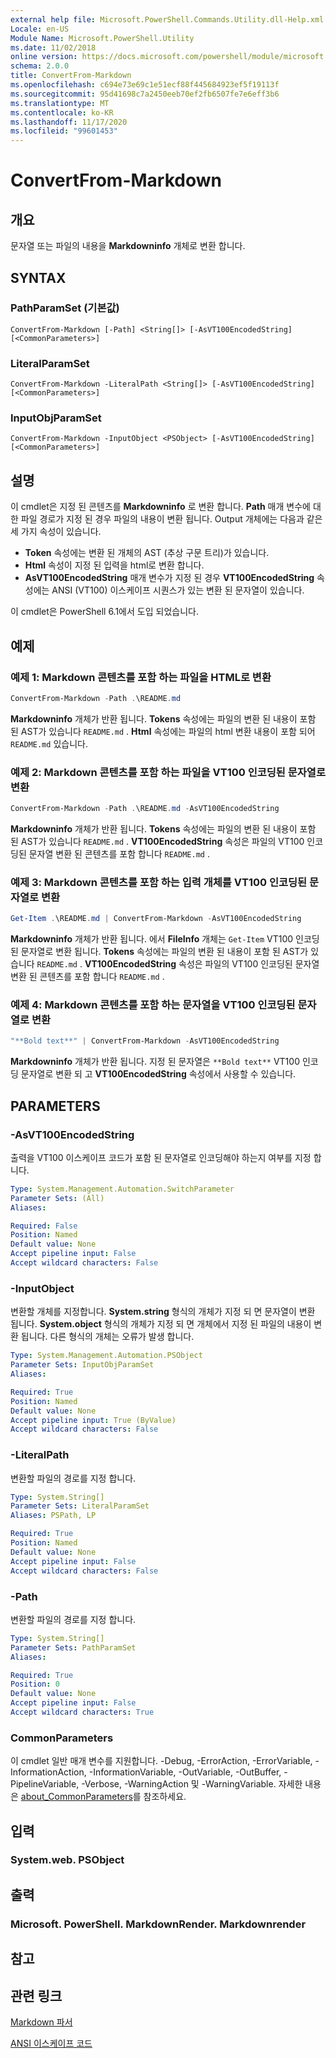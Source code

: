 ```yaml
---
external help file: Microsoft.PowerShell.Commands.Utility.dll-Help.xml
Locale: en-US
Module Name: Microsoft.PowerShell.Utility
ms.date: 11/02/2018
online version: https://docs.microsoft.com/powershell/module/microsoft.powershell.utility/convertfrom-markdown?view=powershell-7.2&WT.mc_id=ps-gethelp
schema: 2.0.0
title: ConvertFrom-Markdown
ms.openlocfilehash: c694e73e69c1e51ecf88f445684923ef5f19113f
ms.sourcegitcommit: 95d41698c7a2450eeb70ef2fb6507fe7e6eff3b6
ms.translationtype: MT
ms.contentlocale: ko-KR
ms.lasthandoff: 11/17/2020
ms.locfileid: "99601453"
---
```

# ConvertFrom-Markdown

## 개요
문자열 또는 파일의 내용을 **Markdowninfo** 개체로 변환 합니다.

## SYNTAX

### PathParamSet (기본값)

```
ConvertFrom-Markdown [-Path] <String[]> [-AsVT100EncodedString] [<CommonParameters>]
```

### LiteralParamSet

```
ConvertFrom-Markdown -LiteralPath <String[]> [-AsVT100EncodedString] [<CommonParameters>]
```

### InputObjParamSet

```
ConvertFrom-Markdown -InputObject <PSObject> [-AsVT100EncodedString] [<CommonParameters>]
```

## 설명

이 cmdlet은 지정 된 콘텐츠를 **Markdowninfo** 로 변환 합니다. **Path** 매개 변수에 대 한 파일 경로가 지정 된 경우 파일의 내용이 변환 됩니다. Output 개체에는 다음과 같은 세 가지 속성이 있습니다.

- **Token** 속성에는 변환 된 개체의 AST (추상 구문 트리)가 있습니다.
- **Html** 속성이 지정 된 입력을 html로 변환 합니다.
- **AsVT100EncodedString** 매개 변수가 지정 된 경우 **VT100EncodedString** 속성에는 ANSI (VT100) 이스케이프 시퀀스가 있는 변환 된 문자열이 있습니다.

이 cmdlet은 PowerShell 6.1에서 도입 되었습니다.

## 예제

### 예제 1: Markdown 콘텐츠를 포함 하는 파일을 HTML로 변환

```powershell
ConvertFrom-Markdown -Path .\README.md
```

**Markdowninfo** 개체가 반환 됩니다. **Tokens** 속성에는 파일의 변환 된 내용이 포함 된 AST가 있습니다 `README.md` . **Html** 속성에는 파일의 html 변환 내용이 포함 되어 `README.md` 있습니다.

### 예제 2: Markdown 콘텐츠를 포함 하는 파일을 VT100 인코딩된 문자열로 변환

```powershell
ConvertFrom-Markdown -Path .\README.md -AsVT100EncodedString
```

**Markdowninfo** 개체가 반환 됩니다. **Tokens** 속성에는 파일의 변환 된 내용이 포함 된 AST가 있습니다 `README.md` . **VT100EncodedString** 속성은 파일의 VT100 인코딩된 문자열 변환 된 콘텐츠를 포함 합니다 `README.md` .

### 예제 3: Markdown 콘텐츠를 포함 하는 입력 개체를 VT100 인코딩된 문자열로 변환

```powershell
Get-Item .\README.md | ConvertFrom-Markdown -AsVT100EncodedString
```

**Markdowninfo** 개체가 반환 됩니다. 에서 **FileInfo** 개체는 `Get-Item` VT100 인코딩된 문자열로 변환 됩니다. **Tokens** 속성에는 파일의 변환 된 내용이 포함 된 AST가 있습니다 `README.md` . **VT100EncodedString** 속성은 파일의 VT100 인코딩된 문자열 변환 된 콘텐츠를 포함 합니다 `README.md` .

### 예제 4: Markdown 콘텐츠를 포함 하는 문자열을 VT100 인코딩된 문자열로 변환

```powershell
"**Bold text**" | ConvertFrom-Markdown -AsVT100EncodedString
```

**Markdowninfo** 개체가 반환 됩니다. 지정 된 문자열은 `**Bold text**` VT100 인코딩 문자열로 변환 되 고 **VT100EncodedString** 속성에서 사용할 수 있습니다.

## PARAMETERS

### -AsVT100EncodedString

출력을 VT100 이스케이프 코드가 포함 된 문자열로 인코딩해야 하는지 여부를 지정 합니다.

```yaml
Type: System.Management.Automation.SwitchParameter
Parameter Sets: (All)
Aliases:

Required: False
Position: Named
Default value: None
Accept pipeline input: False
Accept wildcard characters: False
```

### -InputObject

변환할 개체를 지정합니다. **System.string** 형식의 개체가 지정 되 면 문자열이 변환 됩니다. **System.object** 형식의 개체가 지정 되 면 개체에서 지정 된 파일의 내용이 변환 됩니다. 다른 형식의 개체는 오류가 발생 합니다.

```yaml
Type: System.Management.Automation.PSObject
Parameter Sets: InputObjParamSet
Aliases:

Required: True
Position: Named
Default value: None
Accept pipeline input: True (ByValue)
Accept wildcard characters: False
```

### -LiteralPath

변환할 파일의 경로를 지정 합니다.

```yaml
Type: System.String[]
Parameter Sets: LiteralParamSet
Aliases: PSPath, LP

Required: True
Position: Named
Default value: None
Accept pipeline input: False
Accept wildcard characters: False
```

### -Path

변환할 파일의 경로를 지정 합니다.

```yaml
Type: System.String[]
Parameter Sets: PathParamSet
Aliases:

Required: True
Position: 0
Default value: None
Accept pipeline input: False
Accept wildcard characters: True
```

### CommonParameters

이 cmdlet 일반 매개 변수를 지원합니다. -Debug, -ErrorAction, -ErrorVariable, -InformationAction, -InformationVariable, -OutVariable, -OutBuffer, -PipelineVariable, -Verbose, -WarningAction 및 -WarningVariable. 자세한 내용은 [about_CommonParameters](https://go.microsoft.com/fwlink/?LinkID=113216)를 참조하세요.

## 입력

### System.web. PSObject

## 출력

### Microsoft. PowerShell. MarkdownRender. Markdownrender

## 참고

## 관련 링크

[Markdown 파서](https://github.com/lunet-io/markdig)

[ANSI 이스케이프 코드](https://wikipedia.org/wiki/ANSI_escape_code)

